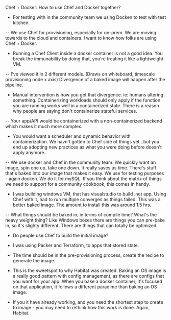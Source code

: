 Chef + Docker: How to use Chef and Docker together?

- For testing with in the community team we using Docken to test with test kitchen.

-- We use Chef for provisioning, especially for on-prem. We are moving towards to the cloud and containers. I want to know how folks are using Chef + Docker.

- Running a Chef Client inside a docker container is not a good idea. You break the immunability by doing that, you're treating it like a lightweight VM.

-- I've viewed it in 2 different models. (Draws on whiteboard, timescale provisioning node x axis) Divergence of a baked image will happen after the pipeline. 

- Manual intervention is how you get that divergence. ie: humans altering something. Containerizing workloads should only apply if the function you are running works well in a containerized state. There is a reason why people are saying don't containerize stateful services.

-- Your app/API would be containerized with a non-containerized backend which makes it much more complex.

- You would want a scheduler and dynamic behavior with containerization. We havn't gotten to Chef side of things yet...but you end up adopting new practices as what you were doing before doesn't apply anymore.

-- We use docker and Chef in the community team. We quickly want an image, spin one up, take one down. It really saves us time. There's stuff that's baked into our image that makes it easy. We use for testing purposes - again docken. We do it for mySQL. If you think about the matrix of things we need to support for a community cookbook, this comes in handy.

- I was building windows VM, that has visualstudio to build .net app. Using Chef with it, had to run multiple converges as things failed. This was a better baked image. The amount to install this was around 1.5 hrs. 

-- What things should be baked in, in terms of compile time? What's the heavy weight thing? Like Windows boxes there are things you can pre-bake in, so it's slighty different. There are things that can totally be optimized.

- Do people use Chef to build the initial image? 

- I was using Packer and Terraform, to apps that stored state.

- The time should be in the pre-provisioning process, create the recipe to generate the image.

- This is the sweetspot to why Habitat was created. Baking an OS image is a really good pattern with config management, as there are configs that you want for your app. When you bake a docker container, it's focused on that application, it follows a different paradime than baking an OS image.

- If you it have already working, and you need the shortest step to create to image - you may need to rethink how this work is done. Again, Habitat.